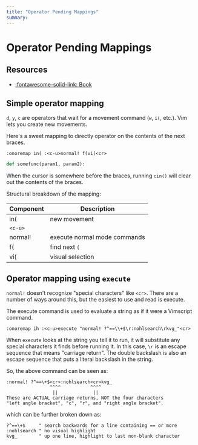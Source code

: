 ```yaml
---
title: "Operator Pending Mappings"
summary:
---
```


Operator Pending Mappings
===

Resources
---
- [:fontawesome-solid-link: Book](https://learnvimscriptthehardway.stevelosh.com/chapters/15.html)

Simple operator mapping
---

`d`, `y`, `c` are operators that wait for a movement command (`w`, `i(`, etc.). 
Vim lets you create new movements.

Here's a sweet mapping to directly operator on the contents of the next braces.

```
:onoremap in( :<c-u>normal! f(vi(<cr>
```

```python
def somefunc(param1, param2):
```

When the cursor is somewhere before the braces, running `cin()` will clear out 
the contents of the braces.

Structural breakdown of the mapping:

| Component | Description                  |
|-----------|------------------------------|
| in(       | new movement                 |
| `<c-u>`   |                              |
| normal!   | execute normal mode commands |
| f(        | find next `(`                |
| vi(       | visual selection             |


Operator mapping using `execute`
---
`normal!` doesn't recognize "special characters" like `<cr>`. There are a number 
of ways around this, but the easiest to use and read is execute.

The execute command is used to evaluate a string as if it were a Vimscript 
command.
```
:onoremap ih :<c-u>execute "normal! ?^==\\+$\r:nohlsearch\rkvg_"<cr>
```

When `execute` looks at the string you tell it to run, it will substitute any 
special characters it finds before running it. In this case, `\r` is an escape 
sequence that means "carriage return". The double backslash is also an escape 
sequence that puts a literal backslash in the string.

So, the above command can be seen as:

```
:normal! ?^==\+$<cr>:nohlsearch<cr>kvg_
                ^^^^           ^^^^
                 ||             ||
These are ACTUAL carriage returns, NOT the four characters
"left angle bracket", "c", "r", and "right angle bracket".
```

which can be further broken down as:

```
?^==\+$     " search backwards for a line containing == or more
:nohlsearch " no visual highlight
kvg_        " up one line, highlight to last non-blank character
```
